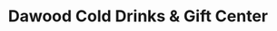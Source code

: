 ---
title: "Dawood Cold Drinks & Gift Center"
url: /khuzdar/dawood-cold-drinks-and-gift-center/
shop: general
---